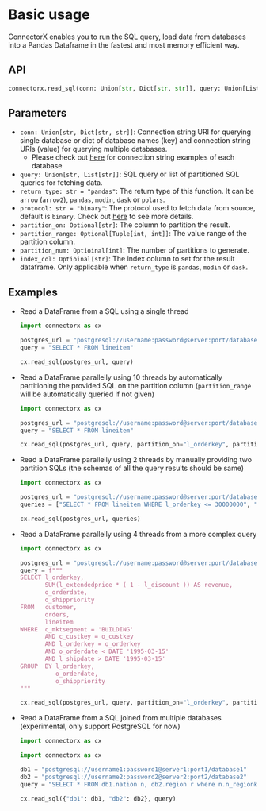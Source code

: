 # Basic usage
ConnectorX enables you to run the SQL query, load data from databases into a Pandas Dataframe in the fastest and most memory efficient way.

## API
```python
connectorx.read_sql(conn: Union[str, Dict[str, str]], query: Union[List[str], str], *, return_type: str = "pandas", protocol: str = "binary", partition_on: Optional[str] = None, partition_range: Optional[Tuple[int, int]] = None, partition_num: Optional[int] = None)
```

## Parameters
- `conn: Union[str, Dict[str, str]]`: Connection string URI for querying single database or dict of database names (key) and connection string URIs (value) for querying multiple databases.
  - Please check out [here](https://sfu-db.github.io/connector-x/databases.html) for connection string examples of each database
- `query: Union[str, List[str]]`: SQL query or list of partitioned SQL queries for fetching data.
- `return_type: str = "pandas"`: The return type of this function. It can be `arrow` (`arrow2`), `pandas`, `modin`, `dask` or `polars`.
- `protocol: str = "binary"`: The protocol used to fetch data from source, default is `binary`. Check out [here](./databases.md) to see more details.
- `partition_on: Optional[str]`: The column to partition the result.
- `partition_range: Optional[Tuple[int, int]]`: The value range of the partition column.
- `partition_num: Optioinal[int]`: The number of partitions to generate.
- `index_col: Optioinal[str]`: The index column to set for the result dataframe. Only applicable when `return_type` is `pandas`, `modin` or `dask`. 


## Examples
- Read a DataFrame from a SQL using a single thread

  ```python
  import connectorx as cx

  postgres_url = "postgresql://username:password@server:port/database"
  query = "SELECT * FROM lineitem"

  cx.read_sql(postgres_url, query)
  ```

- Read a DataFrame parallelly using 10 threads by automatically partitioning the provided SQL on the partition column (`partition_range` will be automatically  queried if not given)

  ```python
  import connectorx as cx

  postgres_url = "postgresql://username:password@server:port/database"
  query = "SELECT * FROM lineitem"

  cx.read_sql(postgres_url, query, partition_on="l_orderkey", partition_num=10)
  ```

- Read a DataFrame parallelly using 2 threads by manually providing two partition SQLs (the schemas of all the query results should be same)

  ```python
  import connectorx as cx

  postgres_url = "postgresql://username:password@server:port/database"
  queries = ["SELECT * FROM lineitem WHERE l_orderkey <= 30000000", "SELECT * FROM lineitem WHERE l_orderkey > 30000000"]

  cx.read_sql(postgres_url, queries)

  ```
  
- Read a DataFrame parallelly using 4 threads from a more complex query

  ```python
  import connectorx as cx

  postgres_url = "postgresql://username:password@server:port/database"
  query = f"""
  SELECT l_orderkey,
         SUM(l_extendedprice * ( 1 - l_discount )) AS revenue,
         o_orderdate,
         o_shippriority
  FROM   customer,
         orders,
         lineitem
  WHERE  c_mktsegment = 'BUILDING'
         AND c_custkey = o_custkey
         AND l_orderkey = o_orderkey
         AND o_orderdate < DATE '1995-03-15'
         AND l_shipdate > DATE '1995-03-15'
  GROUP  BY l_orderkey,
            o_orderdate,
            o_shippriority 
  """

  cx.read_sql(postgres_url, query, partition_on="l_orderkey", partition_num=4)

  ```

- Read a DataFrame from a SQL joined from multiple databases (experimental, only support PostgreSQL for now)

  ```python
  import connectorx as cx

  import connectorx as cx

  db1 = "postgresql://username1:password1@server1:port1/database1"
  db2 = "postgresql://username2:password2@server2:port2/database2"
  query = "SELECT * FROM db1.nation n, db2.region r where n.n_regionkey = r.r_regionkey"

  cx.read_sql({"db1": db1, "db2": db2}, query)

  ```

